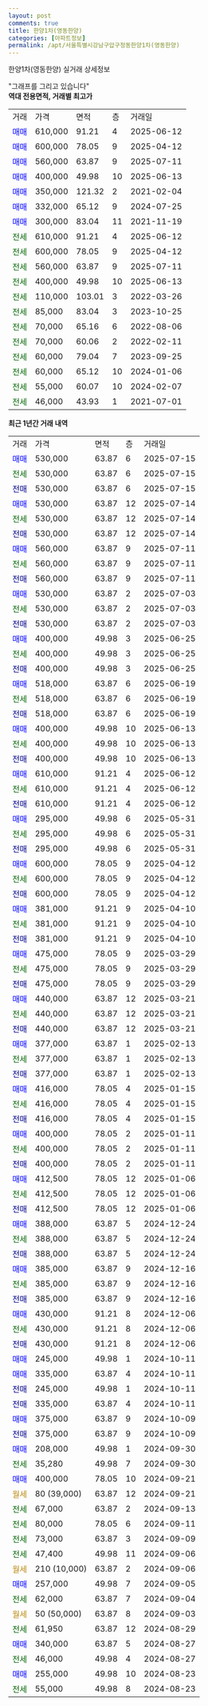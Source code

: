 ```yaml
---
layout: post
comments: true
title: 한양1차(영동한양)
categories: [아파트정보]
permalink: /apt/서울특별시강남구압구정동한양1차(영동한양)
---
```


한양1차(영동한양) 실거래 상세정보

<script type="text/javascript">
  google.charts.load('current', {'packages':['line', 'corechart']});
  google.charts.setOnLoadCallback(drawChart);

  function drawChart() {
    var data = new google.visualization.DataTable();
    data.addColumn('date', '거래일');
    data.addColumn('number', "매매");
    data.addColumn('number', "전세");
    data.addColumn('number', "전매");

    data.addRows([[new Date(Date.parse("2025-07-15")), 530000, null, null], [new Date(Date.parse("2025-07-15")), null, 530000, null], [new Date(Date.parse("2025-07-15")), null, null, 530000], [new Date(Date.parse("2025-07-14")), 530000, null, null], [new Date(Date.parse("2025-07-14")), null, 530000, null], [new Date(Date.parse("2025-07-14")), null, null, 530000], [new Date(Date.parse("2025-07-11")), 560000, null, null], [new Date(Date.parse("2025-07-11")), null, 560000, null], [new Date(Date.parse("2025-07-11")), null, null, 560000], [new Date(Date.parse("2025-07-03")), 530000, null, null], [new Date(Date.parse("2025-07-03")), null, 530000, null], [new Date(Date.parse("2025-07-03")), null, null, 530000], [new Date(Date.parse("2025-06-25")), 400000, null, null], [new Date(Date.parse("2025-06-25")), null, 400000, null], [new Date(Date.parse("2025-06-25")), null, null, 400000], [new Date(Date.parse("2025-06-19")), 518000, null, null], [new Date(Date.parse("2025-06-19")), null, 518000, null], [new Date(Date.parse("2025-06-19")), null, null, 518000], [new Date(Date.parse("2025-06-13")), 400000, null, null], [new Date(Date.parse("2025-06-13")), null, 400000, null], [new Date(Date.parse("2025-06-13")), null, null, 400000], [new Date(Date.parse("2025-06-12")), 610000, null, null], [new Date(Date.parse("2025-06-12")), null, 610000, null], [new Date(Date.parse("2025-06-12")), null, null, 610000], [new Date(Date.parse("2025-05-31")), 295000, null, null], [new Date(Date.parse("2025-05-31")), null, 295000, null], [new Date(Date.parse("2025-05-31")), null, null, 295000], [new Date(Date.parse("2025-04-12")), 600000, null, null], [new Date(Date.parse("2025-04-12")), null, 600000, null], [new Date(Date.parse("2025-04-12")), null, null, 600000], [new Date(Date.parse("2025-04-10")), 381000, null, null], [new Date(Date.parse("2025-04-10")), null, 381000, null], [new Date(Date.parse("2025-04-10")), null, null, 381000], [new Date(Date.parse("2025-03-29")), 475000, null, null], [new Date(Date.parse("2025-03-29")), null, 475000, null], [new Date(Date.parse("2025-03-29")), null, null, 475000], [new Date(Date.parse("2025-03-21")), 440000, null, null], [new Date(Date.parse("2025-03-21")), null, 440000, null], [new Date(Date.parse("2025-03-21")), null, null, 440000], [new Date(Date.parse("2025-02-13")), 377000, null, null], [new Date(Date.parse("2025-02-13")), null, 377000, null], [new Date(Date.parse("2025-02-13")), null, null, 377000], [new Date(Date.parse("2025-01-15")), 416000, null, null], [new Date(Date.parse("2025-01-15")), null, 416000, null], [new Date(Date.parse("2025-01-15")), null, null, 416000], [new Date(Date.parse("2025-01-11")), 400000, null, null], [new Date(Date.parse("2025-01-11")), null, 400000, null], [new Date(Date.parse("2025-01-11")), null, null, 400000], [new Date(Date.parse("2025-01-06")), 412500, null, null], [new Date(Date.parse("2025-01-06")), null, 412500, null], [new Date(Date.parse("2025-01-06")), null, null, 412500], [new Date(Date.parse("2024-12-24")), 388000, null, null], [new Date(Date.parse("2024-12-24")), null, 388000, null], [new Date(Date.parse("2024-12-24")), null, null, 388000], [new Date(Date.parse("2024-12-16")), 385000, null, null], [new Date(Date.parse("2024-12-16")), null, 385000, null], [new Date(Date.parse("2024-12-16")), null, null, 385000], [new Date(Date.parse("2024-12-06")), 430000, null, null], [new Date(Date.parse("2024-12-06")), null, 430000, null], [new Date(Date.parse("2024-12-06")), null, null, 430000], [new Date(Date.parse("2024-10-11")), 245000, null, null], [new Date(Date.parse("2024-10-11")), 335000, null, null], [new Date(Date.parse("2024-10-11")), null, null, 245000], [new Date(Date.parse("2024-10-11")), null, null, 335000], [new Date(Date.parse("2024-10-09")), 375000, null, null], [new Date(Date.parse("2024-10-09")), null, null, 375000], [new Date(Date.parse("2024-09-30")), 208000, null, null], [new Date(Date.parse("2024-09-30")), null, 35280, null], [new Date(Date.parse("2024-09-21")), 400000, null, null], [new Date(Date.parse("2024-09-21")), null, null, null], [new Date(Date.parse("2024-09-13")), null, 67000, null], [new Date(Date.parse("2024-09-11")), null, 80000, null], [new Date(Date.parse("2024-09-09")), null, 73000, null], [new Date(Date.parse("2024-09-06")), null, 47400, null], [new Date(Date.parse("2024-09-06")), null, null, null], [new Date(Date.parse("2024-09-05")), 257000, null, null], [new Date(Date.parse("2024-09-04")), null, 62000, null], [new Date(Date.parse("2024-09-03")), null, null, null], [new Date(Date.parse("2024-08-29")), null, 61950, null], [new Date(Date.parse("2024-08-27")), 340000, null, null], [new Date(Date.parse("2024-08-27")), null, 46000, null], [new Date(Date.parse("2024-08-23")), 255000, null, null], [new Date(Date.parse("2024-08-23")), null, 55000, null]]);

    var options = {
      hAxis: {
        format: 'yyyy/MM/dd'
      },    
      lineWidth: 0,
      pointsVisible: true,    
      title: '최근 1년간 유형별 실거래가 분포',
      legend: { position: 'bottom' }
    };

    var formatter = new google.visualization.NumberFormat({pattern:'###,###'} );
    formatter.format(data, 1);
    formatter.format(data, 2);
    
    setTimeout(function() {
        var chart = new google.visualization.LineChart(document.getElementById('columnchart_material'));
        chart.draw(data, (options));
        document.getElementById('loading').style.display = 'none';
    }, 200);
  }
</script>


<div id="loading" style="z-index:20; display: block; margin-left: 0px">"그래프를 그리고 있습니다"</div>
<div id="columnchart_material" style="width: 95%; margin-left: 0px; display: block"></div>
<!-- contents start -->
<b>역대 전용면적, 거래별 최고가</b>
<table class="sortable">
    <tr>
      <td>거래</td>
      <td>가격</td>
      <td>면적</td>
      <td>층</td>
      <td>거래일</td>
    </tr>
        <tr>
          <td><a style="color: blue">매매</a></td>
          <td>610,000</td>
          <td>91.21</td>
          <td>4</td>
          <td>2025-06-12</td>
        </tr>            <tr>
          <td><a style="color: blue">매매</a></td>
          <td>600,000</td>
          <td>78.05</td>
          <td>9</td>
          <td>2025-04-12</td>
        </tr>            <tr>
          <td><a style="color: blue">매매</a></td>
          <td>560,000</td>
          <td>63.87</td>
          <td>9</td>
          <td>2025-07-11</td>
        </tr>            <tr>
          <td><a style="color: blue">매매</a></td>
          <td>400,000</td>
          <td>49.98</td>
          <td>10</td>
          <td>2025-06-13</td>
        </tr>            <tr>
          <td><a style="color: blue">매매</a></td>
          <td>350,000</td>
          <td>121.32</td>
          <td>2</td>
          <td>2021-02-04</td>
        </tr>            <tr>
          <td><a style="color: blue">매매</a></td>
          <td>332,000</td>
          <td>65.12</td>
          <td>9</td>
          <td>2024-07-25</td>
        </tr>            <tr>
          <td><a style="color: blue">매매</a></td>
          <td>300,000</td>
          <td>83.04</td>
          <td>11</td>
          <td>2021-11-19</td>
        </tr>        
        <tr>
              <td><a style="color: darkgreen">전세</a></td>
              <td>610,000</td>
              <td>91.21</td>
              <td>4</td>
              <td>2025-06-12</td>
            </tr>            <tr>
              <td><a style="color: darkgreen">전세</a></td>
              <td>600,000</td>
              <td>78.05</td>
              <td>9</td>
              <td>2025-04-12</td>
            </tr>            <tr>
              <td><a style="color: darkgreen">전세</a></td>
              <td>560,000</td>
              <td>63.87</td>
              <td>9</td>
              <td>2025-07-11</td>
            </tr>            <tr>
              <td><a style="color: darkgreen">전세</a></td>
              <td>400,000</td>
              <td>49.98</td>
              <td>10</td>
              <td>2025-06-13</td>
            </tr>            <tr>
              <td><a style="color: darkgreen">전세</a></td>
              <td>110,000</td>
              <td>103.01</td>
              <td>3</td>
              <td>2022-03-26</td>
            </tr>            <tr>
              <td><a style="color: darkgreen">전세</a></td>
              <td>85,000</td>
              <td>83.04</td>
              <td>3</td>
              <td>2023-10-25</td>
            </tr>            <tr>
              <td><a style="color: darkgreen">전세</a></td>
              <td>70,000</td>
              <td>65.16</td>
              <td>6</td>
              <td>2022-08-06</td>
            </tr>            <tr>
              <td><a style="color: darkgreen">전세</a></td>
              <td>70,000</td>
              <td>60.06</td>
              <td>2</td>
              <td>2022-02-11</td>
            </tr>            <tr>
              <td><a style="color: darkgreen">전세</a></td>
              <td>60,000</td>
              <td>79.04</td>
              <td>7</td>
              <td>2023-09-25</td>
            </tr>            <tr>
              <td><a style="color: darkgreen">전세</a></td>
              <td>60,000</td>
              <td>65.12</td>
              <td>10</td>
              <td>2024-01-06</td>
            </tr>            <tr>
              <td><a style="color: darkgreen">전세</a></td>
              <td>55,000</td>
              <td>60.07</td>
              <td>10</td>
              <td>2024-02-07</td>
            </tr>            <tr>
              <td><a style="color: darkgreen">전세</a></td>
              <td>46,000</td>
              <td>43.93</td>
              <td>1</td>
              <td>2021-07-01</td>
            </tr>        
    
</table>

<b>최근 1년간 거래 내역</b>

<table class="sortable">
    <tr>
      <td>거래</td>
      <td>가격</td>
      <td>면적</td>
      <td>층</td>
      <td>거래일</td>
    </tr>
    <tr>
      <td><a style="color: blue">매매</a></td>
      <td>530,000</td>
      <td>63.87</td>
      <td>6</td>
      <td>2025-07-15</td>
    </tr>          <tr>
      <td><a style="color: darkgreen">전세</a></td>
      <td>530,000</td>
      <td>63.87</td>
      <td>6</td>
      <td>2025-07-15</td>
    </tr>          <tr>
      <td><a style="color: darkblue">전매</a></td>
      <td>530,000</td>
      <td>63.87</td>
      <td>6</td>
      <td>2025-07-15</td>
    </tr>          <tr>
      <td><a style="color: blue">매매</a></td>
      <td>530,000</td>
      <td>63.87</td>
      <td>12</td>
      <td>2025-07-14</td>
    </tr>          <tr>
      <td><a style="color: darkgreen">전세</a></td>
      <td>530,000</td>
      <td>63.87</td>
      <td>12</td>
      <td>2025-07-14</td>
    </tr>          <tr>
      <td><a style="color: darkblue">전매</a></td>
      <td>530,000</td>
      <td>63.87</td>
      <td>12</td>
      <td>2025-07-14</td>
    </tr>          <tr>
      <td><a style="color: blue">매매</a></td>
      <td>560,000</td>
      <td>63.87</td>
      <td>9</td>
      <td>2025-07-11</td>
    </tr>          <tr>
      <td><a style="color: darkgreen">전세</a></td>
      <td>560,000</td>
      <td>63.87</td>
      <td>9</td>
      <td>2025-07-11</td>
    </tr>          <tr>
      <td><a style="color: darkblue">전매</a></td>
      <td>560,000</td>
      <td>63.87</td>
      <td>9</td>
      <td>2025-07-11</td>
    </tr>          <tr>
      <td><a style="color: blue">매매</a></td>
      <td>530,000</td>
      <td>63.87</td>
      <td>2</td>
      <td>2025-07-03</td>
    </tr>          <tr>
      <td><a style="color: darkgreen">전세</a></td>
      <td>530,000</td>
      <td>63.87</td>
      <td>2</td>
      <td>2025-07-03</td>
    </tr>          <tr>
      <td><a style="color: darkblue">전매</a></td>
      <td>530,000</td>
      <td>63.87</td>
      <td>2</td>
      <td>2025-07-03</td>
    </tr>          <tr>
      <td><a style="color: blue">매매</a></td>
      <td>400,000</td>
      <td>49.98</td>
      <td>3</td>
      <td>2025-06-25</td>
    </tr>          <tr>
      <td><a style="color: darkgreen">전세</a></td>
      <td>400,000</td>
      <td>49.98</td>
      <td>3</td>
      <td>2025-06-25</td>
    </tr>          <tr>
      <td><a style="color: darkblue">전매</a></td>
      <td>400,000</td>
      <td>49.98</td>
      <td>3</td>
      <td>2025-06-25</td>
    </tr>          <tr>
      <td><a style="color: blue">매매</a></td>
      <td>518,000</td>
      <td>63.87</td>
      <td>6</td>
      <td>2025-06-19</td>
    </tr>          <tr>
      <td><a style="color: darkgreen">전세</a></td>
      <td>518,000</td>
      <td>63.87</td>
      <td>6</td>
      <td>2025-06-19</td>
    </tr>          <tr>
      <td><a style="color: darkblue">전매</a></td>
      <td>518,000</td>
      <td>63.87</td>
      <td>6</td>
      <td>2025-06-19</td>
    </tr>          <tr>
      <td><a style="color: blue">매매</a></td>
      <td>400,000</td>
      <td>49.98</td>
      <td>10</td>
      <td>2025-06-13</td>
    </tr>          <tr>
      <td><a style="color: darkgreen">전세</a></td>
      <td>400,000</td>
      <td>49.98</td>
      <td>10</td>
      <td>2025-06-13</td>
    </tr>          <tr>
      <td><a style="color: darkblue">전매</a></td>
      <td>400,000</td>
      <td>49.98</td>
      <td>10</td>
      <td>2025-06-13</td>
    </tr>          <tr>
      <td><a style="color: blue">매매</a></td>
      <td>610,000</td>
      <td>91.21</td>
      <td>4</td>
      <td>2025-06-12</td>
    </tr>          <tr>
      <td><a style="color: darkgreen">전세</a></td>
      <td>610,000</td>
      <td>91.21</td>
      <td>4</td>
      <td>2025-06-12</td>
    </tr>          <tr>
      <td><a style="color: darkblue">전매</a></td>
      <td>610,000</td>
      <td>91.21</td>
      <td>4</td>
      <td>2025-06-12</td>
    </tr>          <tr>
      <td><a style="color: blue">매매</a></td>
      <td>295,000</td>
      <td>49.98</td>
      <td>6</td>
      <td>2025-05-31</td>
    </tr>          <tr>
      <td><a style="color: darkgreen">전세</a></td>
      <td>295,000</td>
      <td>49.98</td>
      <td>6</td>
      <td>2025-05-31</td>
    </tr>          <tr>
      <td><a style="color: darkblue">전매</a></td>
      <td>295,000</td>
      <td>49.98</td>
      <td>6</td>
      <td>2025-05-31</td>
    </tr>          <tr>
      <td><a style="color: blue">매매</a></td>
      <td>600,000</td>
      <td>78.05</td>
      <td>9</td>
      <td>2025-04-12</td>
    </tr>          <tr>
      <td><a style="color: darkgreen">전세</a></td>
      <td>600,000</td>
      <td>78.05</td>
      <td>9</td>
      <td>2025-04-12</td>
    </tr>          <tr>
      <td><a style="color: darkblue">전매</a></td>
      <td>600,000</td>
      <td>78.05</td>
      <td>9</td>
      <td>2025-04-12</td>
    </tr>          <tr>
      <td><a style="color: blue">매매</a></td>
      <td>381,000</td>
      <td>91.21</td>
      <td>9</td>
      <td>2025-04-10</td>
    </tr>          <tr>
      <td><a style="color: darkgreen">전세</a></td>
      <td>381,000</td>
      <td>91.21</td>
      <td>9</td>
      <td>2025-04-10</td>
    </tr>          <tr>
      <td><a style="color: darkblue">전매</a></td>
      <td>381,000</td>
      <td>91.21</td>
      <td>9</td>
      <td>2025-04-10</td>
    </tr>          <tr>
      <td><a style="color: blue">매매</a></td>
      <td>475,000</td>
      <td>78.05</td>
      <td>9</td>
      <td>2025-03-29</td>
    </tr>          <tr>
      <td><a style="color: darkgreen">전세</a></td>
      <td>475,000</td>
      <td>78.05</td>
      <td>9</td>
      <td>2025-03-29</td>
    </tr>          <tr>
      <td><a style="color: darkblue">전매</a></td>
      <td>475,000</td>
      <td>78.05</td>
      <td>9</td>
      <td>2025-03-29</td>
    </tr>          <tr>
      <td><a style="color: blue">매매</a></td>
      <td>440,000</td>
      <td>63.87</td>
      <td>12</td>
      <td>2025-03-21</td>
    </tr>          <tr>
      <td><a style="color: darkgreen">전세</a></td>
      <td>440,000</td>
      <td>63.87</td>
      <td>12</td>
      <td>2025-03-21</td>
    </tr>          <tr>
      <td><a style="color: darkblue">전매</a></td>
      <td>440,000</td>
      <td>63.87</td>
      <td>12</td>
      <td>2025-03-21</td>
    </tr>          <tr>
      <td><a style="color: blue">매매</a></td>
      <td>377,000</td>
      <td>63.87</td>
      <td>1</td>
      <td>2025-02-13</td>
    </tr>          <tr>
      <td><a style="color: darkgreen">전세</a></td>
      <td>377,000</td>
      <td>63.87</td>
      <td>1</td>
      <td>2025-02-13</td>
    </tr>          <tr>
      <td><a style="color: darkblue">전매</a></td>
      <td>377,000</td>
      <td>63.87</td>
      <td>1</td>
      <td>2025-02-13</td>
    </tr>          <tr>
      <td><a style="color: blue">매매</a></td>
      <td>416,000</td>
      <td>78.05</td>
      <td>4</td>
      <td>2025-01-15</td>
    </tr>          <tr>
      <td><a style="color: darkgreen">전세</a></td>
      <td>416,000</td>
      <td>78.05</td>
      <td>4</td>
      <td>2025-01-15</td>
    </tr>          <tr>
      <td><a style="color: darkblue">전매</a></td>
      <td>416,000</td>
      <td>78.05</td>
      <td>4</td>
      <td>2025-01-15</td>
    </tr>          <tr>
      <td><a style="color: blue">매매</a></td>
      <td>400,000</td>
      <td>78.05</td>
      <td>2</td>
      <td>2025-01-11</td>
    </tr>          <tr>
      <td><a style="color: darkgreen">전세</a></td>
      <td>400,000</td>
      <td>78.05</td>
      <td>2</td>
      <td>2025-01-11</td>
    </tr>          <tr>
      <td><a style="color: darkblue">전매</a></td>
      <td>400,000</td>
      <td>78.05</td>
      <td>2</td>
      <td>2025-01-11</td>
    </tr>          <tr>
      <td><a style="color: blue">매매</a></td>
      <td>412,500</td>
      <td>78.05</td>
      <td>12</td>
      <td>2025-01-06</td>
    </tr>          <tr>
      <td><a style="color: darkgreen">전세</a></td>
      <td>412,500</td>
      <td>78.05</td>
      <td>12</td>
      <td>2025-01-06</td>
    </tr>          <tr>
      <td><a style="color: darkblue">전매</a></td>
      <td>412,500</td>
      <td>78.05</td>
      <td>12</td>
      <td>2025-01-06</td>
    </tr>          <tr>
      <td><a style="color: blue">매매</a></td>
      <td>388,000</td>
      <td>63.87</td>
      <td>5</td>
      <td>2024-12-24</td>
    </tr>          <tr>
      <td><a style="color: darkgreen">전세</a></td>
      <td>388,000</td>
      <td>63.87</td>
      <td>5</td>
      <td>2024-12-24</td>
    </tr>          <tr>
      <td><a style="color: darkblue">전매</a></td>
      <td>388,000</td>
      <td>63.87</td>
      <td>5</td>
      <td>2024-12-24</td>
    </tr>          <tr>
      <td><a style="color: blue">매매</a></td>
      <td>385,000</td>
      <td>63.87</td>
      <td>9</td>
      <td>2024-12-16</td>
    </tr>          <tr>
      <td><a style="color: darkgreen">전세</a></td>
      <td>385,000</td>
      <td>63.87</td>
      <td>9</td>
      <td>2024-12-16</td>
    </tr>          <tr>
      <td><a style="color: darkblue">전매</a></td>
      <td>385,000</td>
      <td>63.87</td>
      <td>9</td>
      <td>2024-12-16</td>
    </tr>          <tr>
      <td><a style="color: blue">매매</a></td>
      <td>430,000</td>
      <td>91.21</td>
      <td>8</td>
      <td>2024-12-06</td>
    </tr>          <tr>
      <td><a style="color: darkgreen">전세</a></td>
      <td>430,000</td>
      <td>91.21</td>
      <td>8</td>
      <td>2024-12-06</td>
    </tr>          <tr>
      <td><a style="color: darkblue">전매</a></td>
      <td>430,000</td>
      <td>91.21</td>
      <td>8</td>
      <td>2024-12-06</td>
    </tr>          <tr>
      <td><a style="color: blue">매매</a></td>
      <td>245,000</td>
      <td>49.98</td>
      <td>1</td>
      <td>2024-10-11</td>
    </tr>          <tr>
      <td><a style="color: blue">매매</a></td>
      <td>335,000</td>
      <td>63.87</td>
      <td>4</td>
      <td>2024-10-11</td>
    </tr>          <tr>
      <td><a style="color: darkblue">전매</a></td>
      <td>245,000</td>
      <td>49.98</td>
      <td>1</td>
      <td>2024-10-11</td>
    </tr>          <tr>
      <td><a style="color: darkblue">전매</a></td>
      <td>335,000</td>
      <td>63.87</td>
      <td>4</td>
      <td>2024-10-11</td>
    </tr>          <tr>
      <td><a style="color: blue">매매</a></td>
      <td>375,000</td>
      <td>63.87</td>
      <td>9</td>
      <td>2024-10-09</td>
    </tr>          <tr>
      <td><a style="color: darkblue">전매</a></td>
      <td>375,000</td>
      <td>63.87</td>
      <td>9</td>
      <td>2024-10-09</td>
    </tr>          <tr>
      <td><a style="color: blue">매매</a></td>
      <td>208,000</td>
      <td>49.98</td>
      <td>1</td>
      <td>2024-09-30</td>
    </tr>          <tr>
      <td><a style="color: darkgreen">전세</a></td>
      <td>35,280</td>
      <td>49.98</td>
      <td>7</td>
      <td>2024-09-30</td>
    </tr>          <tr>
      <td><a style="color: blue">매매</a></td>
      <td>400,000</td>
      <td>78.05</td>
      <td>10</td>
      <td>2024-09-21</td>
    </tr>          <tr>
      <td><a style="color: darkgoldenrod">월세</a></td>
      <td>80 (39,000)</td>
      <td>63.87</td>
      <td>12</td>
      <td>2024-09-21</td>
    </tr>          <tr>
      <td><a style="color: darkgreen">전세</a></td>
      <td>67,000</td>
      <td>63.87</td>
      <td>2</td>
      <td>2024-09-13</td>
    </tr>          <tr>
      <td><a style="color: darkgreen">전세</a></td>
      <td>80,000</td>
      <td>78.05</td>
      <td>6</td>
      <td>2024-09-11</td>
    </tr>          <tr>
      <td><a style="color: darkgreen">전세</a></td>
      <td>73,000</td>
      <td>63.87</td>
      <td>3</td>
      <td>2024-09-09</td>
    </tr>          <tr>
      <td><a style="color: darkgreen">전세</a></td>
      <td>47,400</td>
      <td>49.98</td>
      <td>11</td>
      <td>2024-09-06</td>
    </tr>          <tr>
      <td><a style="color: darkgoldenrod">월세</a></td>
      <td>210 (10,000)</td>
      <td>63.87</td>
      <td>2</td>
      <td>2024-09-06</td>
    </tr>          <tr>
      <td><a style="color: blue">매매</a></td>
      <td>257,000</td>
      <td>49.98</td>
      <td>7</td>
      <td>2024-09-05</td>
    </tr>          <tr>
      <td><a style="color: darkgreen">전세</a></td>
      <td>62,000</td>
      <td>63.87</td>
      <td>7</td>
      <td>2024-09-04</td>
    </tr>          <tr>
      <td><a style="color: darkgoldenrod">월세</a></td>
      <td>50 (50,000)</td>
      <td>63.87</td>
      <td>8</td>
      <td>2024-09-03</td>
    </tr>          <tr>
      <td><a style="color: darkgreen">전세</a></td>
      <td>61,950</td>
      <td>63.87</td>
      <td>12</td>
      <td>2024-08-29</td>
    </tr>          <tr>
      <td><a style="color: blue">매매</a></td>
      <td>340,000</td>
      <td>63.87</td>
      <td>5</td>
      <td>2024-08-27</td>
    </tr>          <tr>
      <td><a style="color: darkgreen">전세</a></td>
      <td>46,000</td>
      <td>49.98</td>
      <td>4</td>
      <td>2024-08-27</td>
    </tr>          <tr>
      <td><a style="color: blue">매매</a></td>
      <td>255,000</td>
      <td>49.98</td>
      <td>10</td>
      <td>2024-08-23</td>
    </tr>          <tr>
      <td><a style="color: darkgreen">전세</a></td>
      <td>55,000</td>
      <td>49.98</td>
      <td>8</td>
      <td>2024-08-23</td>
    </tr>      </table>
<!-- contents end -->    

